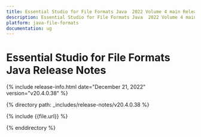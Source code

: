 ```yaml
---
title: Essential Studio for File Formats Java  2022 Volume 4 main Release Release Notes  
description: Essential Studio for File Formats Java  2022 Volume 4 main Release Release Notes  
platform: java-file-formats
documentation: ug
---
```


# Essential Studio for File Formats Java Release Notes  

{% include release-info.html date="December 21, 2022"  version="v20.4.0.38" %} 

{% directory path: _includes/release-notes/v20.4.0.38 %}

{% include {{file.url}} %}

{% enddirectory %}




